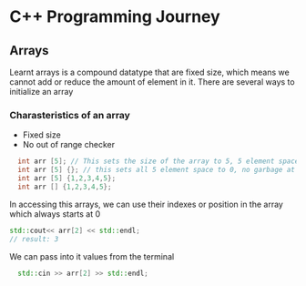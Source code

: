 # C++ Programming Journey

## Arrays

Learnt arrays is a compound datatype that are fixed size, which means we cannot add or reduce the amount of element in it. There are several ways to initialize an array


### Charasteristics of an array

- Fixed size
- No out of range checker


```c++
  int arr [5]; // This sets the size of the array to 5, 5 element spaces are generated and each contains garbage values.
  int arr [5] {}; // this sets all 5 element space to 0, no garbage at all
  int arr [5] {1,2,3,4,5}; 
  int arr [] {1,2,3,4,5};
```


In accessing this arrays, we can use their indexes or position in the array which always starts at 0

```c++
std::cout<< arr[2] << std::endl;
// result: 3

```

We can pass into it values from the terminal

```c++
  std::cin >> arr[2] >> std::endl;
```
